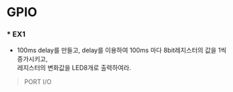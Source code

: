 # GPIO  
### * EX1  
  + 100ms delay를 만들고, delay를 이용하여 100ms 마다 8bit레지스터의 값을 1씩증가시키고,  
  레지스터의 변화값을 LED8개로 출력하여라.  
  >PORT I/O
  
